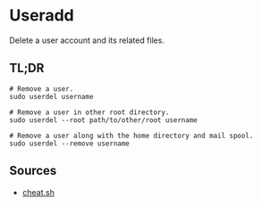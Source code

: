 # Useradd

Delete a user account and its related files.

## TL;DR

```shell
# Remove a user.
sudo userdel username

# Remove a user in other root directory.
sudo userdel --root path/to/other/root username

# Remove a user along with the home directory and mail spool.
sudo userdel --remove username
```

## Sources

- [cheat.sh]

[cheat.sh]: cheat.sh/userdel
